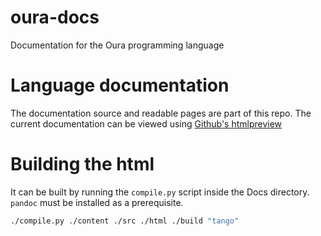 # oura-docs
Documentation for the Oura programming language

# Language documentation
The documentation source and readable pages are part of this repo. The current documentation can be viewed using [Github's htmlpreview](https://htmlpreview.github.io/?https://github.com/LMauricius/oura-docs/blob/main/html/introduction.html)

# Building the html
It can be built by running the `compile.py` script inside the Docs directory.
`pandoc` must be installed as a prerequisite.

```bash
./compile.py ./content ./src ./html ./build "tango"
```